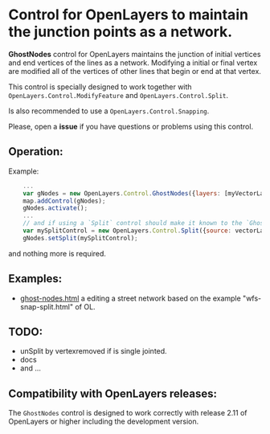Control for OpenLayers to maintain the junction points as a network.
====================================================================

**GhostNodes** control for OpenLayers maintains the junction of initial vertices and end vertices of the lines as a network. 
Modifying a initial or final vertex are modified all of the vertices of other lines that begin or end at that vertex.

This control is specially designed to work together with `OpenLayers.Control.ModifyFeature` and `OpenLayers.Control.Split`.

Is also recommended to use a `OpenLayers.Control.Snapping`.

Please, open a **issue** if you have questions or problems using this control.

Operation:
---------

Example:

```javascript
    ...
    var gNodes = new OpenLayers.Control.GhostNodes({layers: [myVectorLayer]});
    map.addControl(gNodes);
    gNodes.activate();
    ...
    // and if using a `Split` control should make it known to the `GhostNodes` as:
    var mySplitControl = new OpenLayers.Control.Split({source: vectorLayer ...});
    gNodes.setSplit(mySplitControl);
```
and nothing more is required.

Examples:
---------
 * [ghost-nodes.html](http://jorix.github.com/OL-GhostNodes/examples/ghost-nodes.html) a editing a street network based on the example "wfs-snap-split.html" of OL.

TODO:
-----
 * unSplit by vertexremoved if is single jointed.
 * docs
 * and ...

Compatibility with OpenLayers releases:
---------------------------------------
The `GhostNodes` control is designed to work correctly with release 2.11 of OpenLayers or higher
including the development version.
